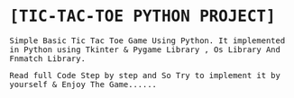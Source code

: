 <samp>
  
# [TIC-TAC-TOE PYTHON PROJECT]
  
Simple Basic Tic Tac Toe Game Using Python. It implemented in Python using Tkinter & Pygame Library , Os Library And Fnmatch Library.

Read full Code Step by step and So Try to implement it by yourself & Enjoy The Game......
  

